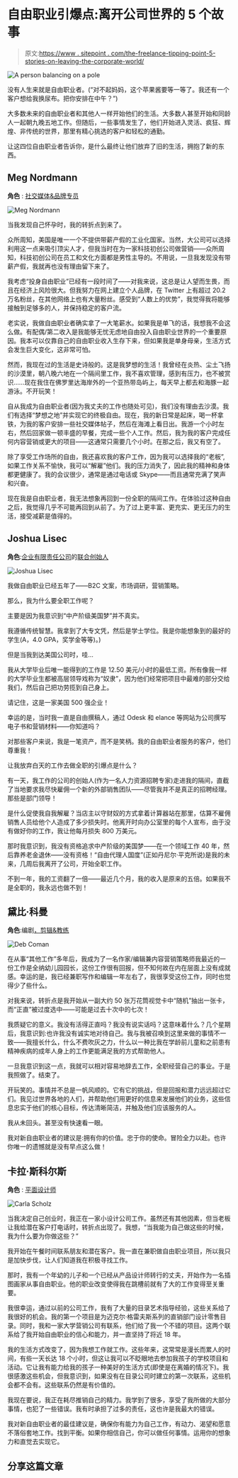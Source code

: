 # 自由职业引爆点:离开公司世界的 5 个故事

> 原文:[https://www . sitepoint . com/the-freelance-tipping-point-5-stories-on-leaving-the-corporate-world/](https://www.sitepoint.com/the-freelance-tipping-point-5-stories-on-leaving-the-corporate-world/)

![A person balancing on a pole](../Images/17319e649888919cb141d70a3b8269c0.png)

没有人生来就是自由职业者。(“对不起妈妈，这个苹果酱要等一等了。我还有一个客户想给我换尿布。把你安排在中午？”)

大多数未来的自由职业者和其他人一样开始他们的生活。大多数人甚至开始和同龄人一起朝九晚五地工作。但随后，一些事情发生了，他们开始进入灵活、疯狂、辉煌、非传统的世界，那里有精心挑选的客户和轻松的通勤。

让这四位自由职业者告诉你，是什么最终让他们放弃了旧的生活，拥抱了新的东西。

## Meg Nordmann

**角色** : [社交媒体&品牌专员](https://twitter.com/megnordmann)

![Meg Nordmann](../Images/ee82ed47eb85f291af64049a1e5698bf.png)

当我发现自己怀孕时，我的转折点到来了。

众所周知，美国是唯一一个不提供带薪产假的工业化国家。当然，大公司可以选择利用这一点来吸引顶尖人才，但我当时在为一家科技初创公司做营销——众所周知，科技初创公司在员工和文化方面都是男性主导的。不用说，一旦我发现没有带薪产假，我就再也没有理由留下来了。

我考虑“投身自由职业”已经有一段时间了——对我来说，这总是让人望而生畏，而且在经济上风险很大。但我努力在网上建立个人品牌，在 Twitter 上有超过 20.2 万名粉丝，在其他网络上也有大量粉丝。感受到“人数上的优势”，我觉得我将能够接触到足够多的人，并保持稳定的客户流。

老实说，我做自由职业者确实拿了一大笔薪水。如果我是单飞的话，我想我不会这么做。有配偶/第二收入是我能够无忧无虑地自由投入自由职业世界的一个重要原因。我本可以仅靠自己的自由职业收入生存下来，但如果我是单身母亲，生活方式会发生巨大变化，这非常可怕。

然而，我现在过的生活是史诗般的。这是我梦想的生活！我曾经在炎热、尘土飞扬的沙漠里，朝八晚六地在一个隔间里工作，我不喜欢管理，感到有压力，也不被赏识……现在我住在佛罗里达海岸外的一个亚热带岛屿上，每天早上都去和海豚一起游泳。不开玩笑！

自从我成为自由职业者(因为我丈夫的工作也随处可见)，我们没有理由去沙漠。我们有选择“梦想之地”并实现它的终极自由。现在，我的新日常是起床，喝一杯拿铁，为我的客户安排一些社交媒体帖子，然后在海滩上看日出。我游一个小时左右，然后回家做一顿丰盛的早餐，完成一些个人工作。然后，我为我的客户完成任何内容营销或更大的项目——这通常只需要几个小时。在那之后，我又有空了。

除了享受工作场所的自由，我还喜欢我的客户工作，因为我可以选择我的“老板”,如果工作关系不愉快，我可以“解雇”他们。我的压力消失了，因此我的精神和身体都更健康了。我的会议很少，通常是通过电话或 Skype——而且通常充满了笑声和兴奋。

现在我是自由职业者，我无法想象再回到一份全职的隔间工作。在体验过这种自由之后，我觉得几乎不可能再回到从前了。为了过上更丰富、更充实、更无压力的生活，接受减薪是值得的。

## Joshua Lisec

**角色**:[企业有限责任公司](http://www.volitantenterprises.com)的[联合创始人](http://www.beyondfreelance.com/)

![Joshua Lisec](../Images/89c4c1706700306e242172a7df0b9a1d.png)

我做自由职业已经五年了——B2C 文案，市场调研，营销策略。

那么，我为什么要全职工作呢？

主要是因为我意识到“中产阶级美国梦”并不真实。

我遵循传统智慧。我拿到了大专文凭，然后是学士学位。我是你能想象到的最好的学生(A，4.0 GPA，奖学金等等)。)

但是当我到达美国公司时，哇…

我从大学毕业后唯一能得到的工作是 12.50 美元/小时的最低工资。所有像我一样的大学毕业生都被高层领导戏称为“奴隶”，因为他们经常把项目中最难的部分交给我们，然后自己把功劳揽到自己身上。

请记住，这是一家美国 500 强企业！

幸运的是，当时我一直是自由撰稿人，通过 Odesk 和 elance 等网站为公司撰写电子书和营销材料——你知道吗？

对那些客户来说，我是一笔资产，而不是笑柄。我的自由职业者服务的客户，他们尊重我！

让我放弃白天的工作去做全职的引爆点是什么？

有一天，我工作的公司的创始人(作为一名人力资源招聘专家)走进我的隔间，直截了当地要求我尽快雇佣一个新的外部销售团队——尽管我并不是真正的招聘经理。那些是部门领导！

是什么促使我自我解雇？当店主以守财奴的方式拿着计算器站在那里，估算不雇佣销售人员给他个人造成了多少损失时。他离开时向办公室里的每个人宣布，由于没有做好你的工作，我让他每月损失 800 万美元。

那时我意识到，我没有资格追求中产阶级的美国梦——在一个领域工作 40 年，然后靠养老金退休——没有资格！“自由代理人国度”(正如丹尼尔·平克所说)是我的未来，几周后我离开了公司，开始全职工作。

不到一年，我的工资翻了一倍——最近几个月，我的收入是原来的五倍。如果我不是全职的，我永远也做不到！

## 黛比·科曼

**角色**:编剧[，剪辑&教练](http://www.debcoman.com)

![Deb Coman](../Images/c446330b02017d08ffd47d1ce4995f08.png)

在从事“其他工作”多年后，我成为了一名作家/编辑兼内容营销策略师我最近的一份工作是全纳幼儿园园长，这份工作很有回报，但不知何故在内在层面上没有成就感。幸运的是，我已经兼职写作和编辑一年左右了，我很享受这份工作，同时也觉得少了些什么。

对我来说，转折点是我开始从一副大约 50 张万花筒视觉卡中“随机”抽出一张卡，而“正直”被过度选中——可能是过去十次中的七次！

我质疑它的意义。我没有活得正直吗？我没有说实话吗？这意味着什么？几个星期后，我意识到:也许我没有诚实地对待自己。我与我被召唤到这里来做的事情不一致——我擅长什么，什么不费吹灰之力，什么以一种比我在学龄前儿童和之前患有精神疾病的成年人身上的工作更能满足我的方式帮助他人。

一旦我意识到这一点，我就可以相对容易地辞去工作，全职经营自己的事业。于是我照做了。结束了。

开玩笑的。事情并不总是一帆风顺的。它有它的挑战，但是回报和潜力远远超过它们。我见过世界各地的人们，并帮助他们用更好的信息来发展他们的业务，这些信息忠实于他们的核心目标，传达清晰简洁，并触及他们应该服务的人。

我从未回头。甚至没有快速看一眼。

我对新自由职业者的建议是:拥有你的价值。忠于你的使命。冒险全力以赴。也许你唯一的遗憾就是没有早点这么做！

## 卡拉·斯科尔斯

**角色** : [平面设计师](http://ccscholz.com/index.html)

![Carla Scholz](../Images/c1cf82a5e5cdbdeb1ab945315ec2939c.png)

当我决定自己创业时，我正在一家小设计公司工作。虽然还有其他因素，但当老板让我给潜在客户打电话时，转折点出现了。我想，“当我能为自己做这些的时候，我为什么要为你做这些？”

我开始在午餐时间联系朋友和潜在客户。我一直在兼职做自由职业项目，所以我只是加快步伐，让人们知道我在积极寻找工作。

那时，我有一个年幼的儿子和一个已经从产品设计师转行的丈夫，开始作为一名插图画家从事自由职业。他的职业改变使得我在跳槽前就有了大的工作变得至关重要。

我很幸运，通过以前的公司工作，我有了大量的目录艺术指导经验，这些关系给了我很好的机会。我的第一个项目是为迈克尔·格雷夫斯系列的直销部门设计零售目录。同时，我和一家大学营销公司有联系，他们给了我一个不错的项目。这两个联系给了我开始自由职业的信心和能力，并一直坚持了将近 18 年。

我的生活方式改变了，因为我想工作就工作。这些年来，这常常是漫长而累人的时间，有些一天长达 18 个小时，但这让我可以不眨眼地去参加我孩子的学校项目和活动。它让我有能力给我的孩子一种美好的生活方式(即使是在离婚的情况下)。我很感激这些机会，但我意识到，如果没有在目录公司时建立的第一次联系，这些机会都不会有。这些联系仍然是有价值的。

我现在要说，我正在耗尽推销自己的精力。我学到了很多，享受了我所做的大部分事情，也犯了一些错误。我有时承担了过多的责任，这也许是我最大的错误。

我对新自由职业者的最佳建议是，确保你有能力为自己工作，有动力、渴望和愿意不落俗套地工作。找到平衡。如果你相信自己，你可以做任何事情。运用你的想象力和直觉去实现它。

## 分享这篇文章
